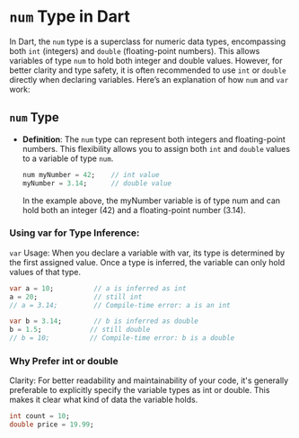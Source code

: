 # `num` Type in Dart

In Dart, the `num` type is a superclass for numeric data types, encompassing both `int` (integers) and `double` (floating-point numbers). This allows variables of type `num` to hold both integer and double values. However, for better clarity and type safety, it is often recommended to use `int` or `double` directly when declaring variables. Here’s an explanation of how `num` and `var` work:

## `num` Type

- **Definition**: The `num` type can represent both integers and floating-point numbers. This flexibility allows you to assign both `int` and `double` values to a variable of type `num`.

  ```dart
  num myNumber = 42;    // int value
  myNumber = 3.14;      // double value
  ```
  In the example above, the myNumber variable is of type num and can hold both an integer (42) and a floating-point number (3.14).

### Using var for Type Inference: 
`var` Usage: When you declare a variable with var, its type is determined by the first assigned value. Once a type is inferred, the variable can only hold values of that type.
```dart
var a = 10;          // a is inferred as int
a = 20;              // still int
// a = 3.14;         // Compile-time error: a is an int

var b = 3.14;        // b is inferred as double
b = 1.5;            // still double
// b = 10;          // Compile-time error: b is a double
```
### Why Prefer int or double
Clarity: For better readability and maintainability of your code, it's generally preferable to explicitly specify the variable types as int or double. This makes it clear what kind of data the variable holds.
```dart
int count = 10;
double price = 19.99;
